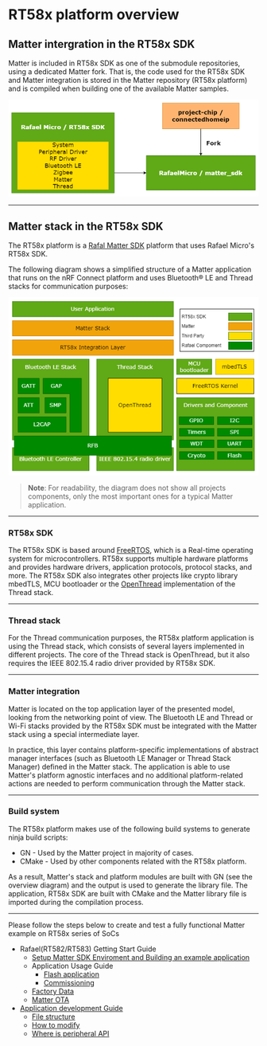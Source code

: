 # RT58x platform overview

## Matter intergration in the RT58x SDK

Matter is included in RT58x SDK as one of the submodule repositories, using a
dedicated Matter fork. That is, the code used for the RT58x SDK and Matter
integration is stored in the Matter repository (RT58x platform) and is compiled
when building one of the available Matter samples.

![The RT58x SDK repository structure](sdk_repo.png)

<hr>

## Matter stack in the RT58x SDK

The RT58x platform is a
[Rafal Matter SDK](https://github.com/RafaelMicro/matter_sdk) platform that uses
Rafael Micro's RT58x SDK.

The following diagram shows a simplified structure of a Matter application that
runs on the nRF Connect platform and uses Bluetooth® LE and Thread stacks for
communication purposes:

![rt58x platform overview](stack.png)

> **Note**: For readability, the diagram does not show all projects components,
> only the most important ones for a typical Matter application.

<hr>

### RT58x SDK

The RT58x SDK is based around [FreeRTOS](https://www.freertos.org/index.html),
which is a Real-time operating system for microcontrollers. RT58x supports
multiple hardware platforms and provides hardware drivers, application
protocols, protocol stacks, and more. The RT58x SDK also integrates other
projects like crypto library mbedTLS, MCU bootloader or the
[OpenThread](https://openthread.io/) implementation of the Thread stack.

<hr>

### Thread stack

For the Thread communication purposes, the RT58x platform application is using
the Thread stack, which consists of several layers implemented in different
projects. The core of the Thread stack is OpenThread, but it also requires the
IEEE 802.15.4 radio driver provided by RT58x SDK.

<hr>

### Matter integration

Matter is located on the top application layer of the presented model, looking
from the networking point of view. The Bluetooth LE and Thread or Wi-Fi stacks
provided by the RT58x SDK must be integrated with the Matter stack using a
special intermediate layer.

In practice, this layer contains platform-specific implementations of abstract
manager interfaces (such as Bluetooth LE Manager or Thread Stack Manager)
defined in the Matter stack. The application is able to use Matter's platform
agnostic interfaces and no additional platform-related actions are needed to
perform communication through the Matter stack.

<hr>

### Build system

The RT58x platform makes use of the following build systems to generate ninja
build scripts:

-   GN - Used by the Matter project in majority of cases.
-   CMake - Used by other components related with the RT58x platform.

As a result, Matter's stack and platform modules are built with GN (see the
overview diagram) and the output is used to generate the library file. The
application, RT58x SDK are built with CMake and the Matter library file is
imported during the compilation process.

<hr>

Please follow the steps below to create and test a fully functional Matter
example on RT58x series of SoCs

-   Rafael(RT582/RT583) Getting Start Guide
    -   [Setup Matter SDK Enviroment and Building an example application](./matter_env_setup.md)
    -   Application Usage Guide
        -   [Flash application](./flash_application.md)
        -   [Commissioning](./commissioning.md)
    -   [Factory Data](rafael_factory_data.md)
    -   [Matter OTA](rafael_software_update.md)
-   [Application development Guide]()
    -   [File structure]()
    -   [How to modify]()
    -   [Where is peripheral API]()
